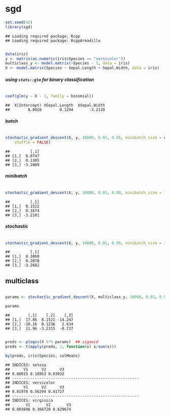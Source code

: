 sgd
===========



```r
set.seed(42)
library(sgd)
```

```
## Loading required package: Rcpp
## Loading required package: RcppArmadillo
```

```r

data(iris)
y <- matrix(as.numeric(iris$Species == "versicolor"))
multiclass_y <- model.matrix(~Species - 1, data = iris)
X <- model.matrix(Species ~ Sepal.Length + Sepal.Width, data = iris)
```


##### using `stats::glm` for binary classification


```r

coef(glm(y ~ X - 1, family = binomial))
```

```
##  X(Intercept) XSepal.Length  XSepal.Width 
##        8.0928        0.1294       -3.2128
```



##### batch


```r

stochastic_gradient_descent(X, y, 10000, 0.01, 0.95, minibatch_size = nrow(X), 
    shuffle = FALSE)
```

```
##         [,1]
## [1,]  8.0747
## [2,]  0.1305
## [3,] -3.2089
```


##### minibatch


```r

stochastic_gradient_descent(X, y, 10000, 0.01, 0.99, minibatch_size = 10)
```

```
##         [,1]
## [1,]  8.1522
## [2,]  0.1674
## [3,] -3.2101
```


##### stochastic


```r

stochastic_gradient_descent(X, y, 10000, 0.01, 0.99, minibatch_size = 1)
```

```
##         [,1]
## [1,]  8.3860
## [2,]  0.2078
## [3,] -3.2682
```


## multiclass


```r

params <- stochastic_gradient_descent(X, multiclass_y, 10000, 0.01, 0.99, minibatch_size = 10)

params
```

```
##        [,1]    [,2]    [,3]
## [1,]  17.86  8.1521 -14.247
## [2,] -10.16  0.1236   2.634
## [3,]  11.96 -3.2315  -0.737
```

```r

preds <- plogis(X %*% params)  ## sigmoid
preds <- t(apply(preds, 1, function(x) x/sum(x)))

by(preds, iris$Species, colMeans)
```

```
## INDICES: setosa
##      V1      V2      V3 
## 0.86015 0.10953 0.03032 
## -------------------------------------------------------- 
## INDICES: versicolor
##      V1      V2      V3 
## 0.01978 0.56294 0.41727 
## -------------------------------------------------------- 
## INDICES: virginica
##       V1       V2       V3 
## 0.003606 0.366720 0.629674
```

